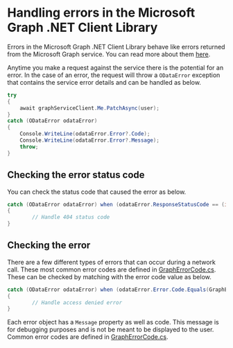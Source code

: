 Handling errors in the Microsoft Graph .NET Client Library
=====

Errors in the Microsoft Graph .NET Client Library behave like errors returned from the Microsoft Graph service. You can read more about them [here](https://learn.microsoft.com/en-us/graph/errors).

Anytime you make a request against the service there is the potential for an error. In the case of an error, the request will throw a `ODataError` exception that contains the service error details and can be handled as below.

```cs
try
{
    await graphServiceClient.Me.PatchAsync(user);
}
catch (ODataError odataError)
{
    Console.WriteLine(odataError.Error?.Code);
    Console.WriteLine(odataError.Error?.Message);
    throw;
}
```


## Checking the error status code

You can check the status code that caused the error as below.

```csharp
catch (ODataError odataError) when (odataError.ResponseStatusCode == (int)HttpStatusCode.NotFound)
{
        // Handle 404 status code
}
```

## Checking the error

There are a few different types of errors that can occur during a network call. These most common error codes are defined in [GraphErrorCode.cs](../src/Microsoft.Graph/Enums/GraphErrorCode.cs). These can be checked by matching with the error code value as below.

```csharp
catch (ODataError odataError) when (odataError.Error.Code.Equals(GraphErrorCode.AccessDenied.ToString()))
{
        // Handle access denied error
}
```

Each error object has a `Message` property as well as code. This message is for debugging purposes and is not be meant to be displayed to the user. Common error codes are defined in [GraphErrorCode.cs](../src/Microsoft.Graph/Enums/GraphErrorCode.cs).
